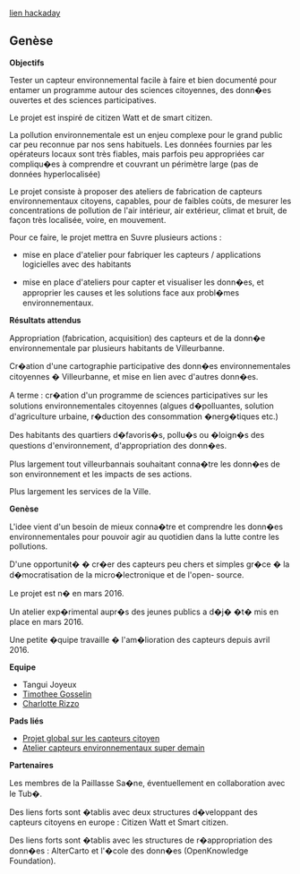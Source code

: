 [lien hackaday](https://hackaday.io/project/11230-kuuki-map-your-breath) 

## Genèse

**Objectifs**

Tester un capteur environnemental facile à faire et bien documenté pour entamer un programme autour des sciences citoyennes, des donn�es ouvertes et des sciences participatives.

Le projet est inspiré de citizen Watt et de smart citizen.

La pollution environnementale est un enjeu complexe pour le grand public car peu reconnue par nos sens habituels. Les données fournies par les opérateurs locaux sont très fiables, mais parfois peu appropriées car compliqu�es à comprendre et couvrant un périmètre large (pas de données hyperlocalisée)

Le projet consiste à proposer des ateliers de fabrication de capteurs environnementaux citoyens, capables, pour de faibles coùts, de mesurer les concentrations de pollution de l'air intérieur, air extérieur, climat et bruit, de façon très localisée, voire, en mouvement.

Pour ce faire, le projet mettra en Suvre plusieurs actions : 

- mise en place d'atelier pour fabriquer les capteurs / applications logicielles avec des habitants

- mise en place d'ateliers pour capter et visualiser les donn�es, et approprier les causes et les solutions face aux probl�mes environnementaux. 

**Résultats attendus**

Appropriation (fabrication, acquisition) des capteurs et de la donn�e environnementale par plusieurs habitants de Villeurbanne. 

Cr�ation d'une cartographie participative des donn�es environnementales citoyennes � Villeurbanne, et mise en lien avec d'autres donn�es.

A terme : cr�ation d'un programme de sciences participatives sur les solutions environnementales citoyennes (algues d�polluantes, solution d'agriculture urbaine, r�duction des consommation �nerg�tiques etc.)

Des habitants des quartiers d�favoris�s, pollu�s ou �loign�s des questions d'environnement, d'appropriation des donn�es. 

Plus largement tout villeurbannais souhaitant conna�tre les donn�es de son environnement et les impacts de ses actions. 

Plus largement les services de la Ville.

**Genèse**

L'idee vient d'un besoin de mieux conna�tre et comprendre les donn�es environnementales pour pouvoir agir au quotidien dans la lutte contre les pollutions. 

D'une opportunit� � cr�er des capteurs peu chers et simples gr�ce � la d�mocratisation de la micro�lectronique et de l'open- source.

Le projet est n� en mars 2016. 

Un atelier exp�rimental aupr�s des jeunes publics a d�j� �t� mis en place en mars 2016. 

Une petite �quipe travaille � l'am�lioration des capteurs depuis avril 2016. 

**Equipe**

* Tangui Joyeux 
* [Timothee Gosselin](/ep/profile/oSlbTHJRLH5) 
* [Charlotte Rizzo](/ep/profile/DDHknTb0YWd) 

**Pads liés**

*   [Projet global sur les capteurs citoyen ](https://pad.lamyne.org/CwVgZiwIwEYMYFoDsYCmBmBwAMAOKCAhgEwAmYWwhquupM6SqwQA?both) 
*   [Atelier capteurs environnementaux super demain](https://pad.lamyne.org/JwNgzARgjA7FAMBaMBDAHCRAWewnCzSkQjDgBNysBTLEcIA=#)

**Partenaires**

Les membres de la Paillasse Sa�ne, éventuellement en collaboration avec le Tub�. 

Des liens forts sont �tablis avec deux structures d�veloppant des capteurs citoyens en europe : Citizen Watt et Smart citizen.

Des liens forts sont �tablis avec les structures de r�appropriation des donn�es : AlterCarto et l'�cole des donn�es (OpenKnowledge Foundation).
